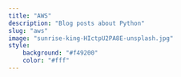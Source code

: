 ```yaml
---
title: "AWS"
description: "Blog posts about Python"
slug: "aws"
image: "sunrise-king-HIctpU2PA8E-unsplash.jpg"
style:
    background: "#f49200"
    color: "#fff"
---
```

